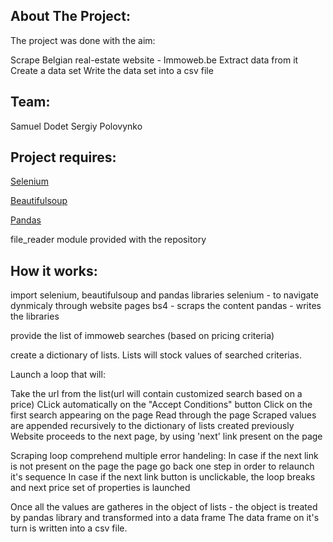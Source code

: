 ## About The Project:

The project was done with the aim:

Scrape Belgian real-estate website - Immoweb.be
Extract data from it
Create a data set
Write the data set into a csv file

## Team:

Samuel Dodet
Sergiy Polovynko

## Project requires:

[Selenium](https://selenium-python.readthedocs.io/)

[Beautifulsoup](https://www.crummy.com/software/BeautifulSoup/bs4/doc/)

[Pandas](https://pandas.pydata.org/)

file_reader module provided with the repository

## How it works:

import selenium, beautifulsoup and pandas libraries
selenium - to navigate dynmicaly through website pages
bs4 - scraps the content
pandas - writes the libraries

provide the list of immoweb searches (based on pricing criteria)

create a dictionary of lists. Lists will stock values of searched criterias.

Launch a loop that will:

Take the url from the list(url will contain customized search based on a price)
CLick automatically on the "Accept Conditions" button
Click on the first search appearing on the page
Read through the page
Scraped values are appended recursively to the dictionary of lists created previously
Website proceeds to the next page, by using 'next' link present on the page

Scraping loop comprehend multiple error handeling:
In case if the next link is not present on the page the page go back one step in order to relaunch it's sequence
In case if the next link button is unclickable, the loop breaks and next price set of properties is launched

Once all the values are gatheres in the object of lists - the object is treated by pandas library and transformed into a data frame
The data frame on it's turn is written into a csv file.

 



